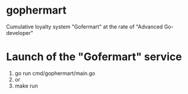 # gophermart
Cumulative loyalty system "Gofermart" at the rate of "Advanced Go-developer"

# Launch of the "Gofermart" service

1. go run cmd/gophermart/main.go
2. or
3. make run
